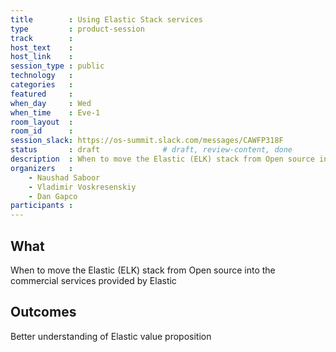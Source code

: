 ```yaml
---
title        : Using Elastic Stack services
type         : product-session
track        :
host_text    :
host_link    :
session_type : public
technology   :
categories   :
featured     :
when_day     : Wed
when_time    : Eve-1
room_layout  :
room_id      :
session_slack: https://os-summit.slack.com/messages/CAWFP318F
status       : draft              # draft, review-content, done
description  : When to move the Elastic (ELK) stack from Open source into the commercial services provided by Elastic
organizers   :
    - Naushad Saboor
    - Vladimir Voskresenskiy
    - Dan Gapco
participants :
---
```


## What

When to move the Elastic (ELK) stack from Open source into the commercial services provided by Elastic

## Outcomes

Better understanding of Elastic value proposition
